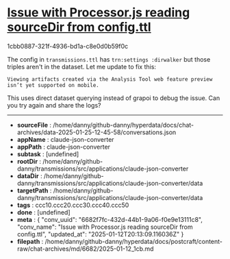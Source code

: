 # [Issue with Processor.js reading sourceDir from config.ttl](https://claude.ai/chat/6682f7fc-432d-44b1-9a06-f0e9e13111c8)

1cbb0887-321f-4936-bd1a-c8e0d0b59f0c

 The config in `transmissions.ttl` has `trn:settings :dirwalker` but those triples aren't in the dataset. Let me update to fix this:
```
Viewing artifacts created via the Analysis Tool web feature preview isn’t yet supported on mobile.
```



This uses direct dataset querying instead of grapoi to debug the issue. Can you try again and share the logs?

---

* **sourceFile** : /home/danny/github-danny/hyperdata/docs/chat-archives/data-2025-01-25-12-45-58/conversations.json
* **appName** : claude-json-converter
* **appPath** : claude-json-converter
* **subtask** : [undefined]
* **rootDir** : /home/danny/github-danny/transmissions/src/applications/claude-json-converter
* **dataDir** : /home/danny/github-danny/transmissions/src/applications/claude-json-converter/data
* **targetPath** : /home/danny/github-danny/transmissions/src/applications/claude-json-converter/data
* **tags** : ccc10.ccc20.ccc30.ccc40.ccc50
* **done** : [undefined]
* **meta** : {
  "conv_uuid": "6682f7fc-432d-44b1-9a06-f0e9e13111c8",
  "conv_name": "Issue with Processor.js reading sourceDir from config.ttl",
  "updated_at": "2025-01-12T20:13:09.116036Z"
}
* **filepath** : /home/danny/github-danny/hyperdata/docs/postcraft/content-raw/chat-archives/md/6682/2025-01-12_1cb.md